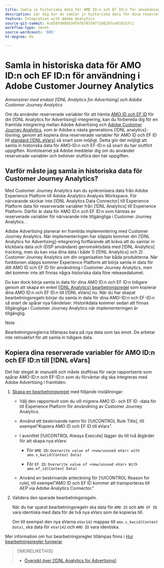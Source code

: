 ```yaml
---
title: Samla in historiska data för AMO ID:n och EF ID:n för användning i Adobe Customer Journey Analytics
description: Lär dig hur du samlar in historiska data för dina reserverade variabler i Adobe Analytics för framtida bruk i Adobe Customer Journey Analytics
feature: Integration with Adobe Analytics
source-git-commit: 4cd58fd995b3df9fb7837077108207ce910157c1
workflow-type: tm+mt
source-wordcount: '605'
ht-degree: 0%

---
```


# Samla in historiska data för AMO ID:n och EF ID:n för användning i Adobe Customer Journey Analytics

*Annonsörer med endast [!DNL Analytics for Advertising] och Adobe Customer Journey Analytics*

Om du använder reserverade variabler för att hämta [AMO ID och EF ID](ids.md) för din [!DNL Analytics for Advertising]-integrering, kan du förbereda dig för en framtida integrering mellan Adobe Advertising och [Adobe Customer Journey Analytics](https://experienceleague.adobe.com/en/docs/analytics-platform/using/cja-overview/cja-overview), som är Adobe:s nästa generations [!DNL analytics]-lösning, genom att kopiera dina reserverade variabler för AMO ID och EF ID till [standard [!DNL eVars]](https://experienceleague.adobe.com/en/docs/analytics/components/dimensions/evar) så snart som möjligt. Detta gör det möjligt att samla in historiska data för AMO-ID:n och EF-ID:n så snart du har slutfört uppgiften. Kontoteamet på Adobe meddelar dig om du använder reserverade variabler och behöver slutföra den här uppgiften.

<!-- You can also do the same for any other reserved variables you use for your [!DNL Analytics for Advertising] implementation. -->

<!-- This will allow Adobe Experience Platform, which supplies data to Customer Journey Analytics, to begin collecting historical data for your [!DNL rVars] as soon as you complete the task. -->

## Varför måste jag samla in historiska data för Customer Journey Analytics?

Med Customer Journey Analytics kan du synkronisera data från Adobe Experience Platform till Adobe Analytics Analysis Workspace. För närvarande skickar inte [!DNL Analytics Data Connector] till Experience Platform data för reserverade variabler från [!DNL Analytics] till Experience Platform. Därför är data för AMO ID:n och EF ID:n som hämtas av reserverade variabler för närvarande inte tillgängliga i Customer Journey Analytics. <!-- Instead, XXXXXXXXXX what exactly? -->.<!-- Does the Analytics for Advertising implementation use the Analytics Data Connector in particular (why would it use anything?), and we're planning to implement the Web SDK to do it instead in the future? -->

Adobe Advertising planerar en framtida implementering med Customer Journey Analytics. När implementeringen har släppts kommer din [!DNL Analytics for Advertising]-integrering fortfarande att kräva att du samlar in klickbara data och (DSP användare) genomsiktsdata med [!DNL Analytics] tracking, men du kan visa dina data i både 1\) [!DNL Analytics] <!-- (Analysis Workspace using data from [!DNL Analytics]) --> och 2\) Customer Journey Analytics <!-- (Analysis Workspace using data from Experience Platform)--> om din organisation har båda produkterna. När funktionen släpps kommer Experience Platform att börja samla in data för ditt AMO ID och EF ID för användning i Customer Journey Analytics, men det kommer inte att finnas några historiska data före releasedatumet.

Du kan dock börja samla in data för dina AMO ID:n och EF ID:n <!-- [!DNL rVars] --> tidigare genom att skapa en enkel [[!DNL Analytics] bearbetningsregel](https://experienceleague.adobe.com/en/docs/analytics/admin/admin-tools/manage-report-suites/edit-report-suite/report-suite-general/c-processing-rules/processing-rules) som kopierar dina AMO ID:n och EF ID:n <!-- [!DNL rVars] --> till [!DNL eVars] nu. När du har skapat bearbetningsregeln börjar du samla in data för dina AMO-ID:n och EF-ID:n <!-- [!DNL rVars] --> så snart de spårar nya händelser. Historikdata kommer sedan att finnas tillgängliga i Customer Journey Analytics när implementeringen är tillgänglig.

>[!NOTE]
>
>Bearbetningsreglerna tillämpas bara på nya data som tas emot. De arbetar inte retroaktivt för att samla in tidigare data.

## Kopiera dina reserverade variabler för AMO ID:n och EF ID:n till [!DNL eVars]

Det här steget är manuellt och måste slutföras för varje rapportserie som spårar AMO-ID:n och EF-ID:n <!-- [!DNL rVars] --> som du förväntar dig ska integreras med Adobe Advertising i framtiden.

1. [Skapa en bearbetningsregel](https://experienceleague.adobe.com/en/docs/analytics/admin/admin-tools/manage-report-suites/edit-report-suite/report-suite-general/c-processing-rules/c-processing-rules-configuration/t-processing-rules) med följande inställningar:

   * Välj den rapportsvit som du vill migrera AMO ID- och EF ID <!-- [!DNL rVar] -->-data för till Experience Platform för användning av Customer Journey Analytics.

   * Använd ett beskrivande namn för [!UICONTROL Rule Title], till exempel&quot;Kopiera AMO ID och EF ID till eVars&quot;.

   * I avsnittet [!UICONTROL Always Execute] lägger du till två åtgärder för att skapa nya eVars:

      * För `AMO ID`: ```Overwrite value of <new/unused eVar> with amo.s_kwcid(Context Data)```

      * För `EF ID`: ```Overwrite value of <new/unused eVar> With amo.ef_id(Context Data)```

   * Använd en beskrivande anteckning för [!UICONTROL Reason for rule], till exempel&quot;AMO ID och EF ID kommer att transporteras till AEP via Adobe Analytics Connector.&quot;

1. Validera den sparade bearbetningsregeln.

   När du har sparat bearbetningsregeln ska data för `AMO ID` och `AMO EF ID` <!-- the existing reserved variables --> vara identiska med data för de två nya eVars som de kopieras till.

   Om till exempel den nya eVarna `eVar142` mappas till `amo.s_kwcid(Context Data)`, ska data för `eVar142` och `AMO ID` vara identiska.

Mer information om hur bearbetningsregler tillämpas finns i [Hur bearbetningsregler fungerar](https://experienceleague.adobe.com/en/docs/analytics/admin/admin-tools/manage-report-suites/edit-report-suite/report-suite-general/c-processing-rules/c-processing-rules-configuration/processing-rules-about).

>[!MORELIKETHIS]
>
>* [Översikt över [!DNL Analytics for Advertising]](overview.md)
